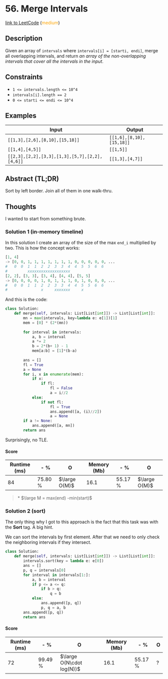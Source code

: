# 56. Merge Intervals

[link to LeetCode](https://leetcode.com/problems/merge-intervals/) (<span style="color:orange">medium</span>)

## Description
Given an array of `intervals` where `intervals[i] = [starti, endi]`, merge all overlapping intervals, and return _an array of the non-overlapping intervals that cover all the intervals in the input_.

## Constraints
-   `1 <= intervals.length <= 10^4`
-   `intervals[i].length == 2`
-   `0 <= starti <= endi <= 10^4`
## Examples
| Input                                         | Output                   |
| --------------------------------------------- | ------------------------ |
| `[[1,3],[2,6],[8,10],[15,18]]`                | `[[1,6],[8,10],[15,18]]` |
| `[[1,4],[4,5]]`                               | `[[1,5]]`                |
| `[[2,3],[2,2],[3,3],[1,3],[5,7],[2,2],[4,6]]` | `[[1,3],[4,7]]`          |
## Abstract (TL;DR)
Sort by left border. Join all of them in one walk-thru.
## Thoughts
I wanted to start from something brute.
### Solution 1 (in-memory timeline)
In this solution I create an array of the size of the max `end_i` multiplied by two. This is how the concept works:
```python
[1, 4]
-> [0, 0, 1, 1, 1, 1, 1, 1, 1, 0, 0, 0, 0, 0, ...
#   0  0  1  1  2  2  3  3  4  4  5  5  6  6
#         xxxxxxxxxxxxxxxxxxx
[2, 2], [3, 3], [3, 4], [4, 4], [5, 5]
-> [0, 0, 0, 0, 1, 0, 1, 1, 1, 0, 1, 0, 0, 0, ...
#   0  0  1  1  2  2  3  3  4  4  5  5  6  6
#               x     xxxxxxx     x
```
And this is the code:
```python
class Solution:
    def merge(self, intervals: List[List[int]]) -> List[List[int]]:
        mn = max(intervals, key=lambda e: e[1])[1]
        mem = [0] * (2*(mn))
        
        for interval in intervals:
            a, b = interval
            a *= 2
            b = 2*(b+ 1) - 1
            mem[a:b] = [1]*(b-a)
        
        ans = []
        fl = True
        a = None
        for i, x in enumerate(mem):
            if x:
                if fl:
                    fl = False
                    a = i//2
            else:
                if not fl:
                    fl = True
                    ans.append([a, (i)//2])
                    a = None
        if a != None:
            ans.append([a, mn])        
        return ans
```
Surprisingly, no TLE.
#### Score
| Runtime (ms) | - %     | O             | Memory (Mb) | - %     | O             |
| ------------ | ------- | ------------- | ----------- | ------- | ------------- |
| 84           | 75.80 % | $\large O(M)$ | 16.1        | 55.17 % | $\large O(M)$ |
> \* $\large M = max(end) -min(start)$


### Solution 2 (sort)
The only thing why I got to this approach is the fact that this task was with the **Sort** tag. A big hint.

We can sort the intervals by first element. After that we need to only check the neighboring intervals if they intersect.

```python
class Solution:
    def merge(self, intervals: List[List[int]]) -> List[List[int]]:
        intervals.sort(key = lambda e: e[0])
        ans = []
        p, q = intervals[0]
        for interval in intervals[1:]:
            a, b = interval
            if p <= a <= q:
                if b > q:
                    q = b
            else:
                ans.append([p, q])
                p, q = a, b
        ans.append([p, q])
        return ans
```



#### Score
| Runtime (ms) | - %     | O                         | Memory (Mb) | - %     | O   |
| ------------ | ------- | ------------------------- | ----------- | ------- | --- |
| 72           | 99.49 % | $\large O(N\cdot log(N))$ | 16.1        | 55.17 % | ?   |



